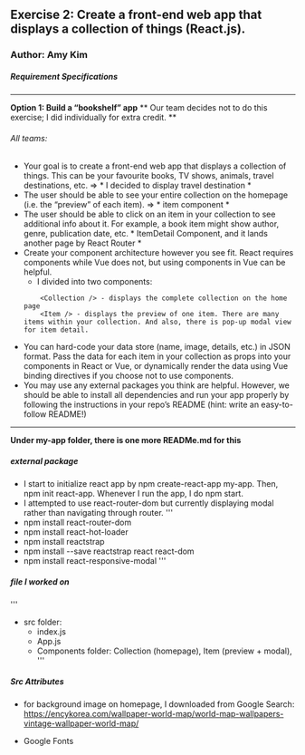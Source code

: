 ## Exercise 2: Create a front-end web app that displays a collection of things (React.js).
### Author: Amy Kim 


##### Requirement Specifications
---

**Option 1: Build a “bookshelf” app** 
** Our team decides not to do this exercise; I did individually for extra credit. **
###### All teams:
* Your goal is to create a front-end web app that displays a collection of things. This can be your favourite books, TV shows, animals, travel destinations, etc. => * I decided to display travel destination *
* The user should be able to see your entire collection on the homepage (i.e. the “preview” of each item). => * item component *
* The user should be able to click on an item in your collection to see additional info about it. For example, a book item might show author, genre, publication date, etc. * ItemDetail Component, and it lands another page by React Router *
* Create your component architecture however you see fit. React requires components while Vue does not, but using components in Vue can be helpful.
    * I divided into two components:
    ```
        <Collection /> - displays the complete collection on the home page
        <Item /> - displays the preview of one item. There are many items within your collection. And also, there is pop-up modal view for item detail.
    ```
* You can hard-code your data store (name, image, details, etc.) in JSON format. Pass the data for each item in your collection as props into your components in React or Vue, or dynamically render the data using Vue binding directives if you choose not to use components.
* You may use any external packages you think are helpful. However, we should be able to install all dependencies and run your app properly by following the instructions in your repo’s README (hint: write an easy-to-follow README!)


---

**Under my-app folder, there is one more READMe.md for this** 

##### external package
* I start to initialize react app by npm create-react-app my-app. Then, npm init react-app. Whenever I run the app, I do npm start.
* I attempted to use react-router-dom but currently displaying modal rather than navigating through router.
'''
* npm install react-router-dom
* npm install react-hot-loader
* npm install reactstrap
* npm install --save reactstrap react react-dom
* npm install react-responsive-modal
'''

##### file I worked on
'''
* src folder:  
    * index.js
    * App.js
    * Components folder: Collection (homepage), Item (preview + modal),
'''

##### Src Attributes
* for background image on homepage, I downloaded from Google Search: https://encykorea.com/wallpaper-world-map/world-map-wallpapers-vintage-wallpaper-world-map/

* Google Fonts
